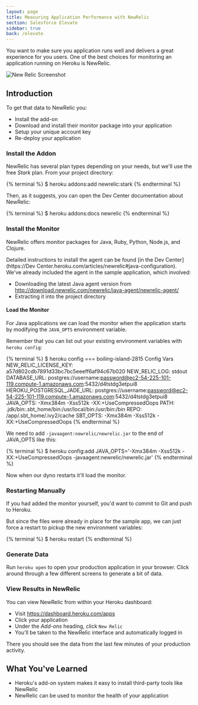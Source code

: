 ```yaml
---
layout: page
title: Measuring Application Performance with NewRelic
section: Salesforce Elevate
sidebar: true
back: /elevate
---
```


You want to make sure you application runs well and delivers a great experience for you users. One of the best choices for monitoring an application running on Heroku is NewRelic.

![New Relic Screenshot](/images/elevate/newrelic_snapshot.jpg)

## Introduction

To get that data to NewRelic you:

* Install the add-on
* Download and install their monitor package into your application
* Setup your unique account key
* Re-deploy your application

### Install the Addon

NewRelic has several plan types depending on your needs, but we'll use the free *Stark* plan. From your project directory:

{% terminal %}
$ heroku addons:add newrelic:stark
{% endterminal %}

Then, as it suggests, you can open the Dev Center documentation about NewRelic:

{% terminal %}
$ heroku addons:docs newrelic
{% endterminal %}

### Install the Monitor

NewRelic offers monitor packages for Java, Ruby, Python, Node.js, and Clojure.

Detailed instructions to install the agent can be found [in the Dev Center](https://Dev Center.heroku.com/articles/newrelic#java-configuration). We've already included the agent in the sample application, which involved:

* Downloading the latest Java agent version from http://download.newrelic.com/newrelic/java-agent/newrelic-agent/
* Extracting it into the project directory

#### Load the Monitor

For Java applications we can load the monitor when the application starts by modifying the `JAVA_OPTS` environment variable.

Remember that you can list out your existing environment variables with `heroku config`:

{% terminal %}
$ heroku config
=== boiling-island-2815 Config Vars
NEW_RELIC_LICENSE_KEY: a57d802cdb7891d33bc7bc5eeeff6af94c67b020
NEW_RELIC_LOG:         stdout
DATABASE_URL:               postgres://username:password@ec2-54-225-101-119.compute-1.amazonaws.com:5432/d4tstdg3etpui8
HEROKU_POSTGRESQL_JADE_URL: postgres://username:password@ec2-54-225-101-119.compute-1.amazonaws.com:5432/d4tstdg3etpui8
JAVA_OPTS:                  -Xmx384m -Xss512k -XX:+UseCompressedOops
PATH:                       .jdk/bin:.sbt_home/bin:/usr/local/bin:/usr/bin:/bin
REPO:                       /app/.sbt_home/.ivy2/cache
SBT_OPTS:                   -Xmx384m -Xss512k -XX:+UseCompressedOops
{% endterminal %}

We need to add `-javaagent:newrelic/newrelic.jar` to the end of JAVA_OPTS like this:

{% terminal %}
$ heroku config:add JAVA_OPTS='-Xmx384m -Xss512k -XX:+UseCompressedOops -javaagent:newrelic/newrelic.jar'
{% endterminal %}

Now when our dyno restarts it'll load the monitor.

### Restarting Manually

If you had added the monitor yourself, you'd want to commit to Git and push to Heroku.

But since the files were already in place for the sample app, we can just force a restart to pickup the new environment variables:

{% terminal %}
$ heroku restart
{% endterminal %}

### Generate Data

Run `heroku open` to open your production application in your browser. Click around through a few different screens to generate a bit of data.

### View Results in NewRelic

You can view NewRelic from within your Heroku dashboard:

* Visit https://dashboard.heroku.com/apps
* Click your application
* Under the *Add-ons* heading, click `New Relic`
* You'll be taken to the NewRelic interface and automatically logged in

There you should see the data from the last few minutes of your production activity.

## What You've Learned

* Heroku's add-on system makes it easy to install third-party tools like NewRelic
* NewRelic can be used to monitor the health of your application
